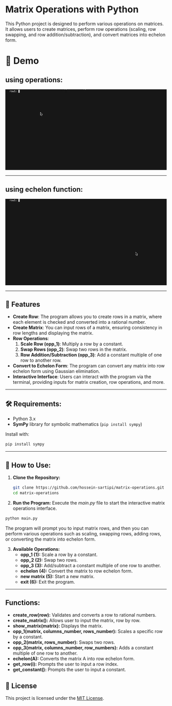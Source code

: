 # Matrix Operations with Python

This Python project is designed to perform various operations on matrices. It allows users to create matrices, perform row operations (scaling, row swapping, and row addition/subtraction), and convert matrices into echelon form.

# 🎥 Demo

## using operations:
![opp Demos](Demo1.gif)

---

## using echelon function:
![echelon Demo](Demo2.gif)


---

## 📌 Features

- **Create Row**: The program allows you to create rows in a matrix, where each element is checked and converted into a rational number.
- **Create Matrix**: You can input rows of a matrix, ensuring consistency in row lengths and displaying the matrix.
- **Row Operations**:
  1. **Scale Row (opp_1)**: Multiply a row by a constant.
  2. **Swap Rows (opp_2)**: Swap two rows in the matrix.
  3. **Row Addition/Subtraction (opp_3)**: Add a constant multiple of one row to another row.
- **Convert to Echelon Form**: The program can convert any matrix into row echelon form using Gaussian elimination.
- **Interactive Interface**: Users can interact with the program via the terminal, providing inputs for matrix creation, row operations, and more.
  
---

## 🛠️ Requirements:

- Python 3.x
- **SymPy** library for symbolic mathematics (`pip install sympy`)

Install with:

```bash
pip install sympy
```

---

## 🚀 How to Use:

1. **Clone the Repository:**

   ```bash
   git clone https://github.com/hossein-sartipi/matrix-operations.git
   cd matrix-operations

2. **Run the Program:**
   Execute the *main.py* file to start the interactive matrix operations interface.
``` bash
python main.py
```
The program will prompt you to input matrix rows, and then you can perform various operations such as scaling, swapping rows, adding rows, or converting the matrix into echelon form.

3. **Available Operations:**
   - **opp_1 (1):** Scale a row by a constant.
   - **opp_2 (2):** Swap two rows.
   - **opp_3 (3):** Add/subtract a constant multiple of one row to another.
   - **echelon (4):** Convert the matrix to row echelon form.
   - **new matrix (5):** Start a new matrix.
   - **exit (6):** Exit the program.

---

## Functions:
- **create_row(row):** Validates and converts a row to rational numbers.
- **create_matrix():** Allows user to input the matrix, row by row.
- **show_matrix(matrix):** Displays the matrix.
- **opp_1(matrix, columns_number, rows_number):** Scales a specific row by a constant.
- **opp_2(matrix, rows_number):** Swaps two rows.
- **opp_3(matrix, columns_number, row_numbers):** Adds a constant multiple of one row to another.
- **echelon(A):** Converts the matrix A into row echelon form.
- **get_row(i):** Prompts the user to input a row index.
- **get_constant():** Prompts the user to input a constant.

## 📄 License

This project is licensed under the [MIT License](LICENSE).

